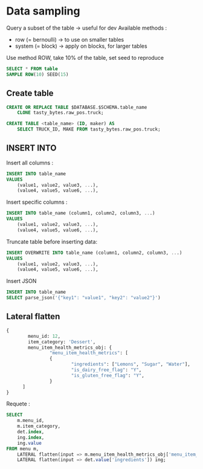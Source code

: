 # Data sampling
Query a subset of the table -> useful for dev
Available methods :
- row (= bernoulli) -> to use on smaller tables
- system (= block) -> apply on blocks, for larger tables

Use method ROW, take 10% of the table, set seed to reproduce
```sql
SELECT * FROM table
SAMPLE ROW(10) SEED(15)
```

## Create table
```sql
CREATE OR REPLACE TABLE $DATABASE.$SCHEMA.table_name
    CLONE tasty_bytes.raw_pos.truck;

CREATE TABLE <table_name> (ID, maker) AS 
    SELECT TRUCK_ID, MAKE FROM tasty_bytes.raw_pos.truck;
```


## INSERT INTO

Insert all columns :
```sql
INSERT INTO table_name
VALUES
    (value1, value2, value3, ...),
    (value4, value5, value6, ...),
```

Insert specific columns :
```sql
INSERT INTO table_name (column1, column2, column3, ...)
VALUES
    (value1, value2, value3, ...),
    (value4, value5, value6, ...),
```

Truncate table before inserting data:
```sql
INSERT OVERWRITE INTO table_name (column1, column2, column3, ...)
VALUES
    (value1, value2, value3, ...),
    (value4, value5, value6, ...),
```

Insert JSON
```sql
INSERT INTO table_name
SELECT parse_json('{"key1": "value1", "key2": "value2"}')
```

## Lateral flatten
```python
{
		menu_id: 12,
		item_category: 'Dessert',
		menu_item_health_metrics_obj: {
				"menu_item_health_metrics": [
				{
						"ingredients": ["Lemons", "Sugar", "Water"],
						"is_dairy_free_flag": "Y",
						"is_gluten_free_flag": "Y",
				}
	  ]
}
```

Requete :
```sql
SELECT
    m.menu_id,
    m.item_category,
    det.index,
    ing.index,
    ing.value
FROM menu m,
    LATERAL flatten(input => m.menu_item_health_metrics_obj['menu_item_health_metrics']) det,
    LATERAL flatten(input => det.value['ingredients']) ing;
```
